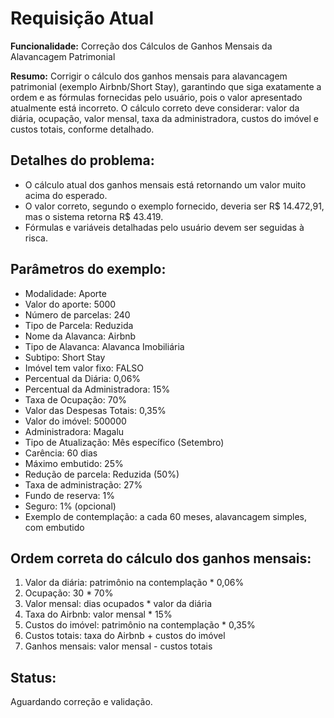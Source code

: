 # Requisição Atual

**Funcionalidade:** Correção dos Cálculos de Ganhos Mensais da Alavancagem Patrimonial

**Resumo:**
Corrigir o cálculo dos ganhos mensais para alavancagem patrimonial (exemplo Airbnb/Short Stay), garantindo que siga exatamente a ordem e as fórmulas fornecidas pelo usuário, pois o valor apresentado atualmente está incorreto. O cálculo correto deve considerar: valor da diária, ocupação, valor mensal, taxa da administradora, custos do imóvel e custos totais, conforme detalhado.

## Detalhes do problema:
- O cálculo atual dos ganhos mensais está retornando um valor muito acima do esperado.
- O valor correto, segundo o exemplo fornecido, deveria ser R$ 14.472,91, mas o sistema retorna R$ 43.419.
- Fórmulas e variáveis detalhadas pelo usuário devem ser seguidas à risca.

## Parâmetros do exemplo:
- Modalidade: Aporte
- Valor do aporte: 5000
- Número de parcelas: 240
- Tipo de Parcela: Reduzida
- Nome da Alavanca: Airbnb
- Tipo de Alavanca: Alavanca Imobiliária
- Subtipo: Short Stay
- Imóvel tem valor fixo: FALSO
- Percentual da Diária: 0,06%
- Percentual da Administradora: 15%
- Taxa de Ocupação: 70%
- Valor das Despesas Totais: 0,35%
- Valor do imóvel: 500000
- Administradora: Magalu
- Tipo de Atualização: Mês específico (Setembro)
- Carência: 60 dias
- Máximo embutido: 25%
- Redução de parcela: Reduzida (50%)
- Taxa de administração: 27%
- Fundo de reserva: 1%
- Seguro: 1% (opcional)
- Exemplo de contemplação: a cada 60 meses, alavancagem simples, com embutido

## Ordem correta do cálculo dos ganhos mensais:
1. Valor da diária: patrimônio na contemplação * 0,06%
2. Ocupação: 30 * 70%
3. Valor mensal: dias ocupados * valor da diária
4. Taxa do Airbnb: valor mensal * 15%
5. Custos do imóvel: patrimônio na contemplação * 0,35%
6. Custos totais: taxa do Airbnb + custos do imóvel
7. Ganhos mensais: valor mensal - custos totais

## Status:
Aguardando correção e validação.